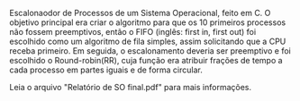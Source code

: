 Escalonaodor de Processos de um Sistema Operacional, feito em C. O objetivo principal era criar o algoritmo para que os 10 primeiros processos não fossem preemptivos, então o FIFO (inglês: first in, first out) foi escolhido como um algoritmo de fila simples, assim solicitando que a CPU receba primeiro. Em seguida, o escalonamento deveria ser preemptivo e foi escolhido o Round-robin(RR), cuja função era atribuir frações de tempo a cada processo em partes iguais e de forma circular.

Leia o arquivo "Relatório de SO final.pdf" para mais informações.
